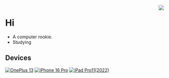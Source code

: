 <img align="right" src="https://github-readme-stats.vercel.app/api?username=hidrid0125&show_icons=true&theme=onedark&hide_title=tru&hide_border=true">

# Hi
 - A computer rookie.
 - Studying

## Devices
[![OnePlus 13](https://img.shields.io/badge/OnePlus%2013-eb0029?style=flat-square&logo=oneplus&logoColor=ffffff)](https://www.oneplus.com/cn/13)
[![iPhone 16 Pro](https://img.shields.io/badge/iPhone%2016%20Pro-A2AAAD?style=flat-square&logo=apple&logoColor=ffffff)](https://www.apple.com/iphone-16-pro/)
[![iPad Pro11(2022)](https://img.shields.io/badge/iPhone%20Pro11(2022)-A2AAAD?style=flat-square&logo=apple&logoColor=ffffff)](https://support.apple.com/en-us/111842)
